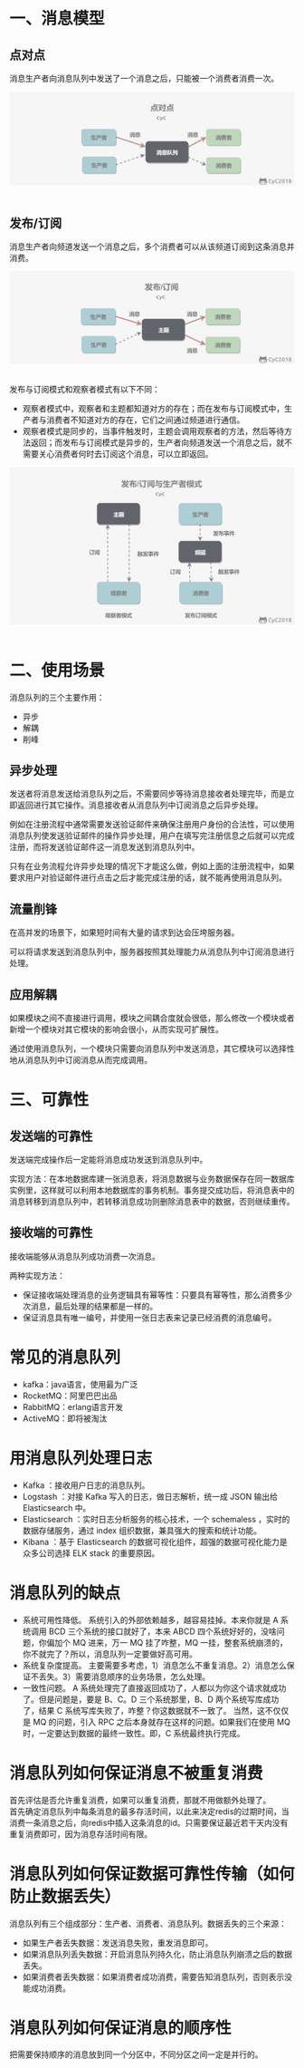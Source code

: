 # 一、消息模型

## 点对点

消息生产者向消息队列中发送了一个消息之后，只能被一个消费者消费一次。

<div align="center"> <img src="../imgs/image-20191212011250613.png"/> </div><br>

## 发布/订阅

消息生产者向频道发送一个消息之后，多个消费者可以从该频道订阅到这条消息并消费。

<div align="center"> <img src="../imgs/image-20191212011410374.png"/> </div><br>

发布与订阅模式和观察者模式有以下不同：

- 观察者模式中，观察者和主题都知道对方的存在；而在发布与订阅模式中，生产者与消费者不知道对方的存在，它们之间通过频道进行通信。
- 观察者模式是同步的，当事件触发时，主题会调用观察者的方法，然后等待方法返回；而发布与订阅模式是异步的，生产者向频道发送一个消息之后，就不需要关心消费者何时去订阅这个消息，可以立即返回。

<div align="center"> <img src="../imgs/image-20191212011747967.png"/> </div><br>

# 二、使用场景
消息队列的三个主要作用：
* 异步
* 解耦
* 削峰

## 异步处理

发送者将消息发送给消息队列之后，不需要同步等待消息接收者处理完毕，而是立即返回进行其它操作。消息接收者从消息队列中订阅消息之后异步处理。

例如在注册流程中通常需要发送验证邮件来确保注册用户身份的合法性，可以使用消息队列使发送验证邮件的操作异步处理，用户在填写完注册信息之后就可以完成注册，而将发送验证邮件这一消息发送到消息队列中。

只有在业务流程允许异步处理的情况下才能这么做，例如上面的注册流程中，如果要求用户对验证邮件进行点击之后才能完成注册的话，就不能再使用消息队列。

## 流量削锋

在高并发的场景下，如果短时间有大量的请求到达会压垮服务器。

可以将请求发送到消息队列中，服务器按照其处理能力从消息队列中订阅消息进行处理。

## 应用解耦

如果模块之间不直接进行调用，模块之间耦合度就会很低，那么修改一个模块或者新增一个模块对其它模块的影响会很小，从而实现可扩展性。

通过使用消息队列，一个模块只需要向消息队列中发送消息，其它模块可以选择性地从消息队列中订阅消息从而完成调用。

# 三、可靠性

## 发送端的可靠性

发送端完成操作后一定能将消息成功发送到消息队列中。

实现方法：在本地数据库建一张消息表，将消息数据与业务数据保存在同一数据库实例里，这样就可以利用本地数据库的事务机制。事务提交成功后，将消息表中的消息转移到消息队列中，若转移消息成功则删除消息表中的数据，否则继续重传。

## 接收端的可靠性

接收端能够从消息队列成功消费一次消息。

两种实现方法：

- 保证接收端处理消息的业务逻辑具有幂等性：只要具有幂等性，那么消费多少次消息，最后处理的结果都是一样的。
- 保证消息具有唯一编号，并使用一张日志表来记录已经消费的消息编号。

# 常见的消息队列
* kafka：java语言，使用最为广泛
* RocketMQ：阿里巴巴出品
* RabbitMQ：erlang语言开发
* ActiveMQ：即将被淘汰

# 用消息队列处理日志
* Kafka ：接收用户日志的消息队列。
* Logstash ：对接 Kafka 写入的日志，做日志解析，统一成 JSON 输出给 Elasticsearch 中。
* Elasticsearch ：实时日志分析服务的核心技术，一个 schemaless ，实时的数据存储服务，通过 index 组织数据，兼具强大的搜索和统计功能。
* Kibana ：基于 Elasticsearch 的数据可视化组件，超强的数据可视化能力是众多公司选择 ELK stack 的重要原因。

# 消息队列的缺点
* 系统可用性降低。
系统引入的外部依赖越多，越容易挂掉。本来你就是 A 系统调用 BCD 三个系统的接口就好了，本来 ABCD 四个系统好好的，没啥问题，你偏加个 MQ 进来，万一 MQ 挂了咋整，MQ 一挂，整套系统崩溃的，你不就完了？所以，消息队列一定要做好高可用。
* 系统复杂度提高。
主要需要多考虑，1）消息怎么不重复消息。2）消息怎么保证不丢失。3）需要消息顺序的业务场景，怎么处理。
* 一致性问题。
A 系统处理完了直接返回成功了，人都以为你这个请求就成功了。但是问题是，要是 B、C。D 三个系统那里，B、D 两个系统写库成功了，结果 C 系统写库失败了，咋整？你这数据就不一致了。
当然，这不仅仅是 MQ 的问题，引入 RPC 之后本身就存在这样的问题。如果我们在使用 MQ 时，一定要达到数据的最终一致性。即，C 系统最终执行完成。

# 消息队列如何保证消息不被重复消费
首先评估是否允许重复消费，如果可以重复消费，那就不用做额外处理了。  
首先确定消息队列中每条消息的最多存活时间，以此来决定redis的过期时间，当消费一条消息之后，向redis中插入这条消息的id。只需要保证最近若干天内没有重复消费即可，因为消息存活时间有限。

# 消息队列如何保证数据可靠性传输（如何防止数据丢失）
消息队列有三个组成部分：生产者、消费者、消息队列。数据丢失的三个来源：
* 如果生产者丢失数据：发送消息失败，重发消息即可。
* 如果消息队列丢失数据：开启消息队列持久化，防止消息队列崩溃之后的数据丢失。
* 如果消费者丢失数据：如果消费者成功消费，需要告知消息队列，否则表示没能成功消费。

# 消息队列如何保证消息的顺序性
把需要保持顺序的消息放到同一个分区中，不同分区之间一定是并行的。  